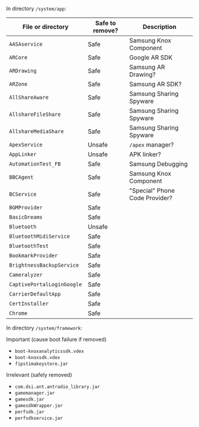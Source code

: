 In directory `/system/app`:


| File or directory          | Safe to remove? | Description                    |
| -------------------------- | --------------- | ------------------------------ |
| `AASAservice`              | Safe            | Samsung Knox Component         |
| `ARCore`                   | Safe            | Google AR SDK                  |
| `ARDrawing`                | Safe            | Samsung AR Drawing?            |
| `ARZone`                   | Safe            | Samsung AR SDK?                |
| `AllShareAware`            | Safe            | Samsung Sharing Spyware        |
| `AllshareFileShare`        | Safe            | Samsung Sharing Spyware        |
| `AllshareMediaShare`       | Safe            | Samsung Sharing Spyware        |
| `ApexService`              | Unsafe          | `/apex` manager?               |
| `AppLinker`                | Unsafe          | APK linker?                    |
| `AutomationTest_FB`        | Safe            | Samsung Debugging              |
| `BBCAgent`                 | Safe            | Samsung Knox Component         |
| `BCService`                | Safe            | "Special" Phone Code Provider? |
| `BGMProvider`              | Safe            |
| `BasicDreams`              | Safe            |
| `Bluetooth`                | Unsafe          |
| `BluetoothMidiService`     | Safe            |
| `BluetoothTest`            | Safe            |
| `BookmarkProvider`         | Safe            |
| `BrightnessBackupService`  | Safe            |
| `Cameralyzer`              | Safe            |
| `CaptivePortalLoginGoogle` | Safe            |
| `CarrierDefaultApp`        | Safe            |
| `CertInstaller`            | Safe            |
| `Chrome`                   | Safe            |

In directory `/system/framework`:

Important (cause boot failure if removed)

- `boot-knoxanalyticssdk.vdex`
- `boot-knoxsdk.vdex`
- `fipstimakeystore.jar`

Irrelevant (safely removed)

- `com.dsi.ant.antradio_library.jar`
- `gamemanager.jar`
- `gamesdk.jar`
- `gamesdkWrapper.jar`
- `perfsdk.jar`
- `perfsdkservice.jar`
